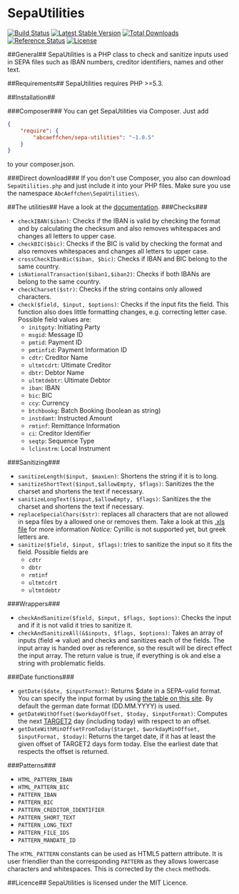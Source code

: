 SepaUtilities
===============

[![Build Status](https://travis-ci.org/AbcAeffchen/SepaUtilities.svg?branch=master)](https://travis-ci.org/AbcAeffchen/SepaUtilities)
[![Latest Stable Version](https://poser.pugx.org/abcaeffchen/sepa-utilities/v/stable.svg)](https://packagist.org/packages/abcaeffchen/sepa-utilities) 
[![Total Downloads](https://poser.pugx.org/abcaeffchen/sepa-utilities/downloads.svg)](https://packagist.org/packages/abcaeffchen/sepa-utilities) 
[![Reference Status](https://www.versioneye.com/php/abcaeffchen:sepa-utilities/reference_badge.svg)](https://www.versioneye.com/php/abcaeffchen:sepa-utilities/references)
[![License](https://poser.pugx.org/abcaeffchen/sepa-utilities/license.svg)](https://packagist.org/packages/abcaeffchen/sepa-utilities)

##General##
SepaUtilities is a PHP class to check and sanitize inputs used in SEPA files
such as IBAN numbers, creditor identifiers, names and other text.

##Requirements##
SepaUtilities requires PHP >=5.3.

##Installation##

###Composer###
You can get SepaUtilities via Composer. Just add

```json
{
    "require": {
        "abcaeffchen/sepa-utilities": "~1.0.5"
    }
}
```

to your composer.json.

###Direct download###
If you don't use Composer, you also can download `SepaUtilities.php` and just include it into your
PHP files. Make sure you use the namespace `AbcAeffchen\SepaUtilities\`.

##The utilities##
Have a look at the [documentation](http://htmlpreview.github.io/?https://raw.githubusercontent.com/AbcAeffchen/SepaUtilities/master/docs/html/index.html).
###Checks###
- `checkIBAN($iban)`: Checks if the IBAN is valid by checking the format and by calculating the checksum and also removes whitespaces and changes all letters to upper case.
- `checkBIC($bic)`: Checks if the BIC is valid by checking the format and also removes whitespaces
and changes all letters to upper case.
- `crossCheckIbanBic($iban, $bic)`: Checks if IBAN and BIC belong to the same country.
- `isNationalTransaction($iban1,$iban2)`: Checks if both IBANs are belong to the same country.
- `checkCharset($str)`: Checks if the string contains only allowed characters.
- `check($field, $input, $options)`: Checks if the input fits the field. This function also does little
formatting changes, e.g. correcting letter case. Possible field values are:
  - `initgpty`: Initiating Party
  - `msgid`: Message ID
  - `pmtid`: Payment ID
  - `pmtinfid`: Payment Information ID
  - `cdtr`: Creditor Name
  - `ultmtcdrt`: Ultimate Creditor
  - `dbtr`: Debtor Name
  - `ultmtdebtr`: Ultimate Debtor
  - `iban`: IBAN
  - `bic`: BIC
  - `ccy`: Currency
  - `btchbookg`: Batch Booking (boolean as string)
  - `instdamt`: Instructed Amount
  - `rmtinf`: Remittance Information
  - `ci`: Creditor Identifier
  - `seqtp`: Sequence Type
  - `lclinstrm`: Local Instrument
  
###Sanitizing###
- `sanitizeLength($input, $maxLen)`: Shortens the string if it is to long.
- `sanitizeShortText($input,$allowEmpty, $flags)`: Sanitizes the the charset and shortens the text if necessary.
- `sanitizeLongText($input,$allowEmpty, $flags)`: Sanitizes the the charset and shortens the text if necessary.
- `replaceSpecialChars($str)`: replaces all characters that are not allowed in sepa files by a
allowed one or removes them. Take a look at this [.xls file](http://www.europeanpaymentscouncil.eu/index.cfm/knowledge-bank/epc-documents/sepa-requirements-for-an-extended-character-set-unicode-subset-best-practices/) for more information
*Notice:* Cyrillic is not supported yet, but greek letters are.
- `sanitize($field, $input, $flags)`: tries to sanitize the input so it fits the field. Possible fields are
  - `cdtr`
  - `dbtr`
  - `rmtinf`
  - `ultmtcdrt`
  - `ultmtdebtr`

###Wrappers###
- `checkAndSanitize($field, $input, $flags, $options)`: Checks the input and if it is not valid 
it tries to sanitize it.
- `checkAndSanitizeAll(&$inputs, $flags, $options)`: Takes an array of inputs (field => value)
and checks and sanitizes each of the fields. The input array is handed over as reference, so the
result will be direct effect the input array. The return value is true, if everything is ok and
else a string with problematic fields.

###Date functions###
- `getDate($date, $inputFormat)`: Returns $date in a SEPA-valid format. You can specify the
input format by using [the table on this site](http://de1.php.net/manual/en/function.date.php).
By default the german date format (DD.MM.YYYY) is used.
- `getDateWithOffset($workdayOffset, $today, $inputFormat)`: Computes the next [TARGET2](http://en.wikipedia.org/wiki/TARGET2#TARGET2_holidays)
 day (including today) with respect to an offset.
- `getDateWithMinOffsetFromToday($target, $workdayMinOffset, $inputFormat, $today)`: Returns the 
target date, if it has at least the given offset of TARGET2 days form today. Else the earliest date 
that respects the offset is returned.

###Patterns###
- `HTML_PATTERN_IBAN`
- `HTML_PATTERN_BIC`
- `PATTERN_IBAN`
- `PATTERN_BIC`
- `PATTERN_CREDITOR_IDENTIFIER`
- `PATTERN_SHORT_TEXT`
- `PATTERN_LONG_TEXT`
- `PATTERN_FILE_IDS`
- `PATTERN_MANDATE_ID`

The `HTML_PATTERN` constants can be used as HTML5 pattern attribute. It is user friendlier than 
the corresponding `PATTERN` as they allows lowercase characters and whitespaces. This is corrected 
by the `check` methods.

##Licence##
SepaUtilities is licensed under the MIT Licence.
